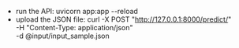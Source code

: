 - run the API: uvicorn app:app --reload
- upload the JSON file: 
    curl -X POST "http://127.0.0.1:8000/predict/" \
     -H "Content-Type: application/json" \
     -d @input/input_sample.json
